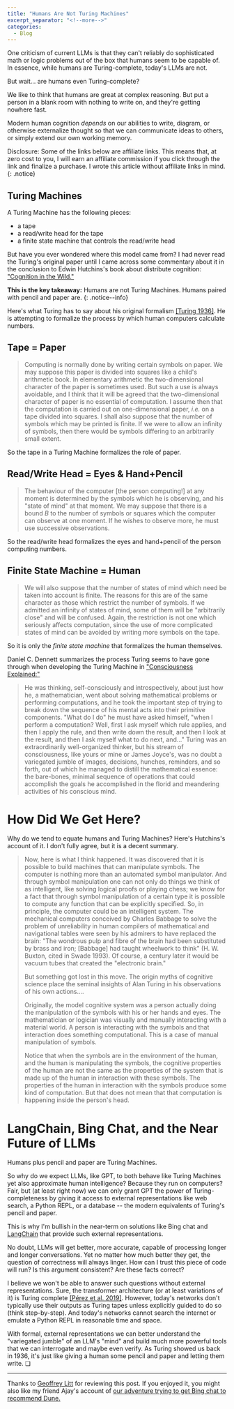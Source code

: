 ```yaml
---
title: "Humans Are Not Turing Machines"
excerpt_separator: "<!--more-->"
categories:
  - Blog
---
```


One criticism of current LLMs is that they can't reliably do sophisticated math or logic problems
out of the box that humans seem to be capable of. In essence, while humans are Turing-complete,
today's LLMs are not.

But wait... are humans even Turing-complete?

<!-- # Humans Are Not Turing Machines -->

We like to think that humans are great at complex reasoning. But put a person in a blank room with
nothing to write on, and they're getting nowhere fast.

Modern human cognition *depends* on our abilities to write, diagram, or otherwise externalize thought so that
we can communicate ideas to others, or simply extend our own working memory.

Disclosure: Some of the links below are affiliate links. This means that, at zero cost to you, I
will earn an affiliate commission if you click through the link and finalize a purchase. I wrote
this article without affiliate links in mind.
{: .notice}


<!-- 

points I want to make in this post:
- humans are not turing machines b/c our short-term/working memory is effectively finite
- humans + pen&paper *are* turing machines. in fact Turing's original model was of this combined system!
- LLMs appear to work better if they are forced to write down their reasoning step-by-step, write
  debug statements, etc.
  - one possible explanation for this behavior is they also need some kind of external
    representation to help them "think"
  - or maybe it's just some sort of priming thing that statistically produces better answers?
  - or maybe it forces them to do easier subproblems?
- in any case, in the short-to-medium term, interfaces between humans and machines, even if those
  machines get more and more "agency," will continue to be central to our communication. That takes
  the form of informal representations like natural language text, art, graphic design, etc. but it also takes the form of
  more precise representations like diagrams, code, proofs, etc.
- In practice, there is no clear boundary between the two kinds of representation (as with many
  things!). Frequently, representations move back and forth between formal and informal. A diagram
  might start out on a whiteboard. A proof might start out as a sketch. And of course there are
  Terry Tao's three stages of mathematical maturity. The friction between these modes generates a
  wonderful fractal turbulence that we can study for a long time to come.
- As deep learning models become more powerful and their outputs more intricate, interfaces for them
  will become even more central and compelling problems, because as the bar for writing/generating
  information continues to lower, the importance of reading/editing information increases.

https://twitter.com/geoffreylitt/status/1599200960458260482
- Geoffrey got ChatGPT to use debugging/print statements and it seemed to improve perf! -->


<!-- When we compare LLMs to humans, we often place a lot of emphasis on how good LLMs are at pure
reasoning. We tend to think that humans are great at sophisticated logic and reasoning. But put a
human in an empty box and ask them to come up with a proof or write a novel, and they will have a
very hard time. -->

<!-- # Humans Are Not Turing Machines -->

<!-- Humans are not Turing Machines. -->
<!-- We tend to think that a Turing Machine is a model of human -->
<!-- cognition, but that's not quite right. If we go back to Turing's original paper, we find that humans -->
<!-- are not Turing Machines, but humans with the aid of pencil and paper are. -->

## Turing Machines

A Turing Machine has the following pieces:
- a tape
- a read/write head for the tape
- a finite state machine that controls the read/write head

But have you ever wondered where this model came from? I had never read the Turing's original paper
until I came across some commentary about it in the conclusion to Edwin Hutchins's book about
distribute cognition: ["Cognition in the Wild."](https://amzn.to/3yzyYWV)

<!-- A Turing Machine has two pieces: a finite state machine and a linear tape. The finite state machine
is a model of the human brain. The linear tape is a model of pencil and paper. -->

<!-- Humans are not Turing Machines.
- finite memory
- error prone
- etc.

Humans plus pencil and paper are Turing Machines.

In fact, in Turing's original description of a Turing machine, he directly calls out the tape as
being analogous to "paper!" -->

<!-- Emphasis mine
> We have said that the computable numbers are those whose decimals
are calculable by finite means. This requires rather more explicit
definition.... **For the present I shall only say that the justification
lies in the fact that the human memory is necessarily limited.**
>
> We may compare a man in the process of computing a real number to a
machine which is only capable of a finite number of conditions q1, q2, ..., qR;
which will be called "*m*-configurations". The machine is supplied with a
"tape" **(the analogue of paper)** running through it, and divided into
sections (called "squares") each capable of bearing a "symbol".
> ... -->

**This is the key takeaway:** Humans are not Turing Machines. Humans paired with pencil and paper are.
{: .notice--info}

Here's what Turing has to say about his original formalism [[Turing 1936]](https://www.cs.virginia.edu/~robins/Turing_Paper_1936.pdf). He is attempting to formalize the
process by which human computers calculate numbers. 

## Tape = Paper

> Computing is normally done by writing certain symbols on paper. We
may suppose this paper is divided into squares like a child's arithmetic book.
In elementary arithmetic the two-dimensional character of the paper is
sometimes used. But such a use is always avoidable, and I think that it
will be agreed that the two-dimensional character of paper is no essential
of computation. I assume then that the computation is carried out on
one-dimensional paper, *i.e.* on a tape divided into squares. I shall also
suppose that the number of symbols which may be printed is finite. If we
were to allow an infinity of symbols, then there would be symbols differing
to an arbitrarily small extent. <!-- The effect of this restriction of the number
of symbols is not very serious. It is always possible to use sequences of
symbols in the place of single symbols. Thus an Arabic numeral such as 17 or 999999999999999 is normally treated as a single symbol. Similarly
in any European language words are treated as single symbols (Chinese,
however, attempts to have an enumerable infinity of symbols). The
differences from our point of view between the single and compound symbols
is that the compound symbols, if they are too lengthy, cannot be observed
at one glance. This is in accordance with experience. We cannot tell at
a glance whether 9999999999999999 and 999999999999999 are the same. -->

So the tape in a Turing Machine formalizes the role of paper.

## Read/Write Head = Eyes & Hand+Pencil

> The behaviour of the computer [the person computing!] at any moment is determined by the
symbols which he is observing, and his "state of mind" at that moment.
We may suppose that there is a bound *B* to the number of symbols or
squares which the computer can observe at one moment. If he wishes to
observe more, he must use successive observations.

So the read/write head formalizes the eyes and hand+pencil of the person computing numbers.

## Finite State Machine = Human

> We will also suppose
that the number of states of mind which need be taken into account is finite.
The reasons for this are of the same character as those which restrict the
number of symbols. If we admitted an infinity of states of mind, some of
them will be "arbitrarily close" and will be confused. Again, the restriction
is not one which seriously affects computation, since the use of more complicated states of mind can
be avoided by writing more symbols on the tape.

So it is only the *finite state machine* that formalizes the human themselves.

<!-- He continues to explore a model for human perception of the tape. Specifically that a human can only -->
<!-- perceive some finite number, *L*, of symbols around the current symbol. -->

Daniel C. Dennett summarizes the process Turing seems to have gone through when developing the
Turing Machine in ["Consciousness Explained:"](https://amzn.to/3Teffpl)

> He was thinking, self-consciously and introspectively, about just how he, a mathematician, went
> about solving mathematical problems or performing computations, and he took the important step of
> trying to break down the sequence of his mental acts into their primitive components. "What do I
> do" he must have asked himself, "when I perform a computation?
> Well, first I ask myself which rule applies, and then I apply the rule,
> and then write down the result, and then I look at the result, and then
> I ask myself what to do next, and..." Turing was an extraordinarily
> well-organized thinker, but his stream of consciousness, like yours or
> mine or James Joyce's, was no doubt a variegated jumble of images,
> decisions, hunches, reminders, and so forth, out of which he managed
> to distill the mathematical essence: the bare-bones, minimal sequence
> of operations that could accomplish the goals he accomplished in the
> florid and meandering activities of his conscious mind.

# How Did We Get Here?

Why do we tend to equate humans and Turing Machines? Here's Hutchins's account of it. I don't fully
agree, but it is a decent summary.

> Now, here is what I think happened. It was discovered that it is possible to build machines that
> can manipulate symbols. The computer is nothing more than an automated symbol manipulator. And
> through symbol manipulation one can not only do things we think of as intelligent, like solving
> logical proofs or playing chess; we know for a fact that through symbol manipulation of a certain
> type it is possible to compute any function that can be explicitly specified. So, in principle,
> the computer could be an intelligent system. The mechanical computers conceived by Charles Babbage
> to solve the problem of unreliability in human compilers of mathematical and navigational tables
> were seen by his admirers to have replaced the brain: "The wondrous pulp and fibre of the brain
> had been substituted by brass and iron; [Babbage] had taught wheelwork to think" (H. W. Buxton,
> cited in Swade 1993). Of course, a century later it would be vacuum tubes that created the
> "electronic brain."
>
> But something got lost in this move. The origin myths of cognitive science place the seminal
> insights of Alan Turing in his observations of his own actions....
> 
> Originally, the model cognitive system was a person actually doing the manipulation of the symbols
> with his or her hands and eyes. The mathematician or logician was visually and manually
> interacting with a material world. A person is interacting with the symbols and that interaction
> does something computational. This is a case of manual manipulation of symbols.
> 
> Notice that when the symbols are in the environment of the human, and the human is manipulating
> the symbols, the cognitive properties of the human are not the same as the properties of the
> system that is made up of the human in interaction with these symbols. The properties of the human
> in interaction with the symbols produce some kind of computation. But that does not mean that that
> computation is happening inside the person's head.

# LangChain, Bing Chat, and the Near Future of LLMs

Humans plus pencil and paper are Turing Machines.

So why do we expect LLMs, like GPT, to both behave like Turing Machines yet also approximate human
intelligence? Because they run on computers? Fair, but (at least right now) we can only grant GPT the
power of Turing-completeness by giving it access to external representations like web search, a
Python REPL, or a database -- the modern equivalents of Turing's pencil and paper.

This is why I'm bullish in the near-term on solutions like Bing chat and
[LangChain](https://langchain.readthedocs.io/en/latest/) that provide such external representations.

No doubt, LLMs will get better, more accurate, capable of processing longer and longer
conversations. Yet no matter how much better they get, the question of correctness will always
linger. How can I trust this piece of code will run? Is this argument consistent? Are these facts
correct?

I believe we won't be able to answer such questions without external representations. Sure, the
transformer architecture (or at least variations of it) is Turing complete [[Pérez et al.
2019]](https://arxiv.org/abs/1901.03429). However, today's networks don't typically use their
outputs as Turing tapes unless explicitly guided to do so (think step-by-step). And today's networks
cannot search the internet or emulate a Python REPL in reasonable time and space.

With formal, external representations we can better understand the "variegated
jumble" of an LLM's "mind" and build much more powerful tools that we can interrogate and maybe even
verify. As Turing showed us back in 1936, it's
just like giving a human some pencil and paper and letting them write. ❏

---

Thanks to [Geoffrey Litt](https://twitter.com/geoffreylitt) for reviewing this post. If you enjoyed
it, you might also like my friend Ajay's account of [our adventure trying to get Bing
chat to recommend Dune.](https://thoughts.intimeand.space/quest/)
<!-- Moreover, this representation is not sufficient to, -->
<!-- for example, search the internet or use a typechecker or REPL in reasonable space and time. -->
<!-- 
Many of the more sophisticated uses of LLMs that are emerging are being used in precisely this way, -->
<!-- with the aid of external representations. -->

<!-- Likewise, though we can push LLMs to generate things that approach arbitrary computation, we
shouldn't expect them to able to do that alone. Rather we ought to enhance them with external
representations. If we are to get any sort of guarantees about the outputs of these machines, we can
only do so using other kinds of representations than the fuzzy one. This is exactly the same problem
we stumbled into with cognitive science. We think that human minds in a vacuum are capable of
arbitrary computation, but lock someone in a room (even supposing they don't go mad) and they will
not (without extreme effort) be able to reproduce the current body of human knowledge without
writing something down. Complex logical arguments are not possible solely in the head without
risking serious errors or lapses in memory.

Moreover, we've already seen many cases where augmenting LLMs with external representations improve
performance: scratchpads, Google searches, etc. -->
